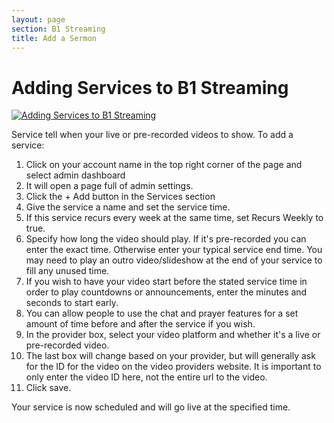 ```yaml
---
layout: page
section: B1 Streaming
title: Add a Sermon
---
```


# Adding Services to B1 Streaming

[![Adding Services to B1 Streaming](https://i.vimeocdn.com/video/1527059699-83aea981727a981eb88b43c47cb9037ecf5eab9c4c13298822758441da604429-d_640)](https://vimeo.com/760360289)

Service tell when your live or pre-recorded videos to show. To add a service:

1. Click on your account name in the top right corner of the page and select admin dashboard
2. It will open a page full of admin settings.
3. Click the + Add button in the Services section
4. Give the service a name and set the service time.
5. If this service recurs every week at the same time, set Recurs Weekly to true.
6. Specify how long the video should play. If it's pre-recorded you can enter the exact time. Otherwise enter your typical service end time. You may need to play an outro video/slideshow at the end of your service to fill any unused time.
7. If you wish to have your video start before the stated service time in order to play countdowns or announcements, enter the minutes and seconds to start early.
8. You can allow people to use the chat and prayer features for a set amount of time before and after the service if you wish.
9. In the provider box, select your video platform and whether it's a live or pre-recorded video.
10. The last box will change based on your provider, but will generally ask for the ID for the video on the video providers website. It is important to only enter the video ID here, not the entire url to the video.
11. Click save.

Your service is now scheduled and will go live at the specified time.

